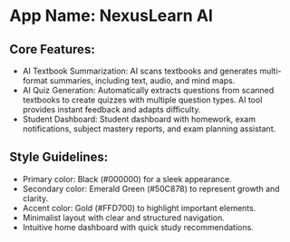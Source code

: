 # **App Name**: NexusLearn AI

## Core Features:

- AI Textbook Summarization: AI scans textbooks and generates multi-format summaries, including text, audio, and mind maps.
- AI Quiz Generation: Automatically extracts questions from scanned textbooks to create quizzes with multiple question types. AI tool provides instant feedback and adapts difficulty.
- Student Dashboard: Student dashboard with homework, exam notifications, subject mastery reports, and exam planning assistant.

## Style Guidelines:

- Primary color: Black (#000000) for a sleek appearance.
- Secondary color: Emerald Green (#50C878) to represent growth and clarity.
- Accent color: Gold (#FFD700) to highlight important elements.
- Minimalist layout with clear and structured navigation.
- Intuitive home dashboard with quick study recommendations.